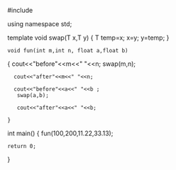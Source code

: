 #include<iostream>


using namespace std;

template<class T>
void swap(T x,T y)
{
    T temp=x;
    x=y;
    y=temp;
}


    void fun(int m,int n, float a,float b)
   {
      cout<<"before"<<m<<" "<<n;
      swap(m,n);

      cout<<"after"<<m<<" "<<n;

      cout<<"before"<<a<<" "<<b ;
       swap(a,b);

       cout<<"after"<<a<<" "<<b;

    }

int main()
{
    fun(100,200,11.22,33.13);

    return 0;
}
